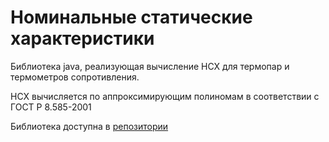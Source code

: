 # Номинальные статические характеристики

Библиотека java, реализующая вычисление НСХ для термопар и термометров сопротивления.

НСХ вычисляется по аппроксимирующим полиномам в соответствии с ГОСТ Р 8.585-2001

Библиотека доступна в [репозитории](https://maven.sergeybochkov.com/)
